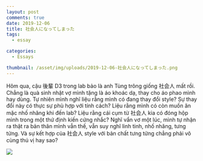 ```yaml
---
layout: post
comments: true
date: 2019-12-06
title: 社会人になってしまった
tags:
  - essay

categories:
  - Essays

thumbnail: /asset/img/uploads/2019-12-06-社会人になってしまった.png
---
```


Hôm qua, cậu 後輩 D3 trong lab bảo là anh Tùng trông giống 社会人 mất rồi. Chẳng là quà sinh nhật vợ mình tặng là áo khoác dạ, thay cho áo phao mình hay dùng. Tự nhiên mình nghĩ liệu rằng mình có đang thay đổi style? Sự thay đổi này có thực sự phù hợp với tính cách? Liệu rằng mình có còn muốn ăn mặc nhố nhăng khi đến lab? Liệu rằng cái cụm từ 社会人 kia có đóng hộp mình trong một thứ định kiến cứng nhắc? Nghĩ vẩn vơ một lúc, mình tự nhận ra thật ra bản thân mình vẫn thế, vẫn suy nghĩ linh tinh, nhố nhăng, tưng tửng. Và sự kết hợp của 社会人 style với bản chất tưng tửng chẳng phải vô cùng thú vị hay sao?


![](https://s3.us-west-2.amazonaws.com/secure.notion-static.com/022f958e-b126-4711-abca-cac7329cbf5a/DALLE_2022-09-16_20.37.10_-_silhouette_of_a_walking_salary_man_crossing_a_zebra_crossing_realistic_natural_light_DSLR_photo.png?X-Amz-Algorithm=AWS4-HMAC-SHA256&X-Amz-Content-Sha256=UNSIGNED-PAYLOAD&X-Amz-Credential=AKIAT73L2G45EIPT3X45%2F20230403%2Fus-west-2%2Fs3%2Faws4_request&X-Amz-Date=20230403T215350Z&X-Amz-Expires=3600&X-Amz-Signature=3322959ffb88433c7129baf4a6d34a7e84ccc39d9d3fb774f291876fe09108e9&X-Amz-SignedHeaders=host&x-id=GetObject)

